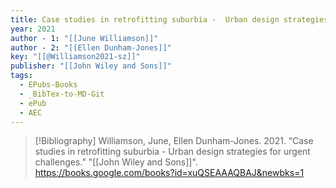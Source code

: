 ```yaml
---
title: Case studies in retrofitting suburbia -  Urban design strategies for urgent challenges
year: 2021
author - 1: "[[June Williamson]]"
author - 2: "[[Ellen Dunham-Jones]]"
key: "[[@Williamson2021-sz]]"
publisher: "[[John Wiley and Sons]]"
tags:
  - EPubs-Books
  - _BibTex-to-MD-Git
  - ePub
  - AEC
---
```


> [!Bibliography]
> Williamson, June, Ellen Dunham-Jones. 2021. “Case studies in retrofitting suburbia -  Urban design strategies for urgent challenges.” "[[John Wiley and Sons]]". https://books.google.com/books?id=xuQSEAAAQBAJ&newbks=1